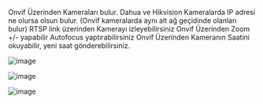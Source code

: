 Onvif Üzerinden Kameraları bulur.
Dahua ve Hikvision Kameralarda IP adresi ne olursa olsun bulur. (Onvif kameralarda aynı alt ağ geçidinde olanları bulur)
RTSP link üzerinden Kamerayı izleyebilirsiniz
Onvif Üzerinden Zoom +/- yapabilir Autofocus yaptırabilirsiniz
Onvif Üzerinden Kameranın Saatini okuyabilir, yeni saat gönderebilirsiniz.

![image](https://github.com/Argeolog/Onvif-Camera-Search/assets/104566717/3e3f2821-7558-4d4b-a6dc-a2bd7b4af167)

![image](https://github.com/Argeolog/Onvif-Camera-Search/assets/104566717/c2e457be-f163-44de-af19-52e60c6c9d6b)

![image](https://github.com/Argeolog/Onvif-Camera-Search/assets/104566717/7b504e98-9575-45bf-bece-14ff0b9d76ba)

